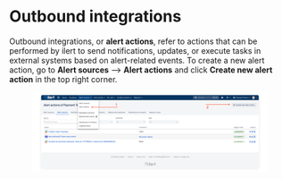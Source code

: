 # Outbound integrations

Outbound integrations, or **alert actions**, refer to actions that can be performed by ilert to send notifications, updates, or execute tasks in external systems based on alert-related events. To create a new alert action, go to **Alert sources** —> **Alert actions** and click **Create new alert action** in the top right corner.

<figure><img src="../../.gitbook/assets/Alert actions.png" alt=""><figcaption></figcaption></figure>
